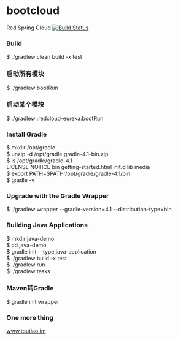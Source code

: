 # bootcloud
Red Spring Cloud [![Build Status](https://travis-ci.org/javahongxi/bootcloud.svg?branch=master)](https://travis-ci.org/javahongxi/bootcloud)
### Build
$ ./gradlew clean build -x test
### 启动所有模块
$ ./gradlew bootRun
### 启动某个模块
$ ./gradlew :redcloud-eureka:bootRun

### Install Gradle
$ mkdir /opt/gradle <br>
$ unzip -d /opt/gradle gradle-4.1-bin.zip <br>
$ ls /opt/gradle/gradle-4.1 <br>
LICENSE  NOTICE  bin  getting-started.html  init.d  lib  media <br>
$ export PATH=$PATH:/opt/gradle/gradle-4.1/bin <br>
$ gradle -v

### Upgrade with the Gradle Wrapper
$ ./gradlew wrapper --gradle-version=4.1 --distribution-type=bin

### Building Java Applications
$ mkdir java-demo <br>
$ cd java-demo <br>
$ gradle init --type java-application <br>
$ ./gradlew build -x test <br>
$ ./gradlew run <br>
$ ./gradlew tasks

### Maven转Gradle
$ gradle init wrapper

### One more thing
www.toutiao.im
